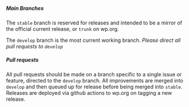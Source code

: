 ##### Main Branches

The `stable` branch is reserved for releases and intended to be a mirror of the official current release, or `trunk` on wp.org.

The `develop` branch is the most current working branch. _Please direct all pull requests to `develop`_

##### Pull requests
All pull requests should be made on a branch specific to a single issue or feature, directed to the `develop` branch. All improvements are merged into `develop` and then queued up for release before being merged into `stable`. Releases are deployed via github actions to wp.org on tagging a new release.

